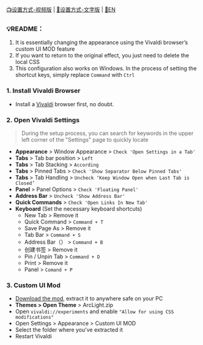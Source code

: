 [📺设置方式-视频版](https://www.bilibili.com/video/BV1fe4y1a7WQ/?vd_source=103a1da26948412544dd2b203b193997) | [📝设置方式-文字版](doc_将Vivaldi配置成Arc.md) | [📝EN](doc_configure-vivaldi.md)


### 💡README：

1. It is essentially changing the appearance using the Vivaldi browser’s custom UI MOD feature
2. If you want to return to the original effect, you just need to delete the local CSS
3. This configuration also works on Windows. In the process of setting the shortcut keys, simply replace `Command` with `Ctrl`

### 1. Install Vivaldi Browser

- Install a [Vivaldi](https://vivaldi.com) browser first, no doubt.

### 2. Open Vivaldi Settings

> During the setup process, you can search for keywords in the upper left corner of the "Settings" page to quickly locate

- **Appearance** > Window Appearance > `Check 'Open Settings in a Tab'`
- **Tabs** > Tab bar position > `Left`
- **Tabs** > Tab Stacking > `According`
- **Tabs** > Pinned Tabs > `Check 'Show Separator Below Pinned Tabs'`
- **Tabs** > Tab Handling > `Uncheck ‘Keep Window Open when Last Tab is Closed’`
- **Panel** > Panel Options > `Check 'Floating Panel'`
- **Address Bar** > `Uncheck 'Show Address Bar'`
- **Quick Commands** > `Check 'Open Links In New Tab'`
- **Keyboard** (Set the necessary keyboard shortcuts)
    - New Tab > Remove it
    - Quick Command > `Command + T`
    - Save Page As > Remove it
    - Tab Bar > `Command + S`
    - Address Bar（） > `Command + B`
    - 创建书签 > Remove it
    - Pin / Unpin Tab > `Command + D`
    - Print > Remove it
    - Panel > `Comand + P`

### 3. Custom UI Mod

- [Download the mod](https://github.com/tovifun/VivalArc/archive/refs/heads/main.zip), extract it to anywhere safe on your PC
- **Themes > Open Theme** >  ArcLight.zip
- Open `vivaldi://experiments` and enable `"Allow for using CSS modifications"`
- Open Settings > Appearance > Custom UI MOD
- Select the folder where you've extracted it
- Restart Vivaldi